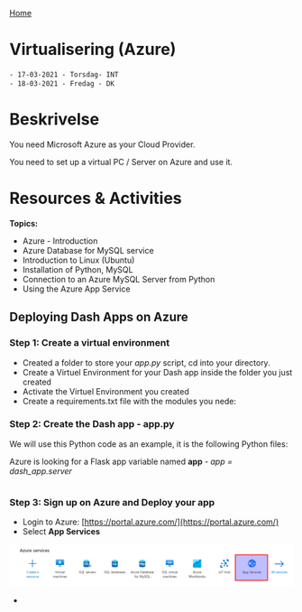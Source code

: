 [Home](modul-4-2.md)
# Virtualisering (Azure)
    - 17-03-2021 - Torsdag- INT
    - 18-03-2021 - Fredag - DK


# Beskrivelse
You need Microsoft Azure as your Cloud Provider.

You need to set up a virtual PC / Server on Azure and use it.

# Resources & Activities

**Topics:**

- Azure - Introduction
- Azure Database for MySQL service
- Introduction to Linux (Ubuntu)
- Installation of Python, MySQL
- Connection to an Azure MySQL Server from Python
- Using the Azure App Service

## Deploying Dash Apps on Azure


### Step 1: Create a virtual environment
- Created a folder to store your *app.py* script, cd into your directory.
- Create a Virtuel Environment for your Dash app inside the folder you just created
- Activate the Virtuel Environment you created
- Create a requirements.txt file with the modules you nede:




### Step 2: Create the Dash app - app.py
We will use this Python code as an example, it is the following Python files:

Azure is looking for a Flask app variable named **app** - *app = dash_app.server*

```python
```




### Step 3: Sign up on Azure and Deploy your app
- Login to Azure: [https://portal.azure.com/](https://portal.azure.com/)
- Select **App Services**

![](./image/Azure_app_1.png)

- 
